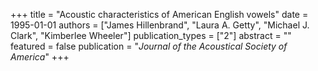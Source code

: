 +++
title = "Acoustic characteristics of American English vowels"
date = 1995-01-01
authors = ["James Hillenbrand", "Laura A. Getty", "Michael J. Clark", "Kimberlee Wheeler"]
publication_types = ["2"]
abstract = ""
featured = false
publication = "*Journal of the Acoustical Society of America*"
+++

